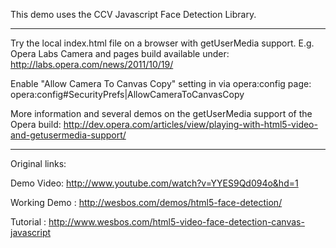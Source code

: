 This demo uses the CCV Javascript Face Detection Library.

-------------------------------------------------------------------------------

Try the local index.html file on a browser with getUserMedia support. E.g. Opera Labs Camera and pages build available under: http://labs.opera.com/news/2011/10/19/

Enable "Allow Camera To Canvas Copy" setting in via opera:config page: opera:config#SecurityPrefs|AllowCameraToCanvasCopy 

More information and several demos on the getUserMedia support of the Opera build: http://dev.opera.com/articles/view/playing-with-html5-video-and-getusermedia-support/

--------------------------------------------------------------------------------

Original links:

Demo Video: http://www.youtube.com/watch?v=YYES9Qd094o&hd=1

Working Demo : http://wesbos.com/demos/html5-face-detection/ 

Tutorial : http://www.wesbos.com/html5-video-face-detection-canvas-javascript
